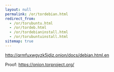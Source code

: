 ```yaml
---
layout: null
permalink: /or/tordebian.html
redirect_from:
  - /or/torubuntu.html
  - /or/tordeb.html
  - /or/tordebianinstall.html
  - /or/torubuntuinstall.html
sitemap: true
---
```


http://qrmfuxwgyzk5jdjz.onion/docs/debian.html.en

Proof: https://onion.torproject.org/
